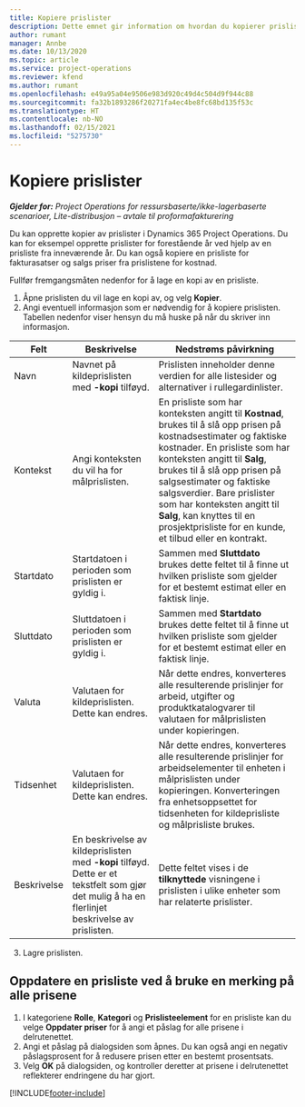 ```yaml
---
title: Kopiere prislister
description: Dette emnet gir information om hvordan du kopierer prislister i Project Operations.
author: rumant
manager: Annbe
ms.date: 10/13/2020
ms.topic: article
ms.service: project-operations
ms.reviewer: kfend
ms.author: rumant
ms.openlocfilehash: e49a95a04e9506e983d920c49d4c504d9f944c88
ms.sourcegitcommit: fa32b1893286f20271fa4ec4be8fc68bd135f53c
ms.translationtype: HT
ms.contentlocale: nb-NO
ms.lasthandoff: 02/15/2021
ms.locfileid: "5275730"
---
```

# <a name="copy-price-lists"></a>Kopiere prislister

_**Gjelder for:** Project Operations for ressursbaserte/ikke-lagerbaserte scenarioer, Lite-distribusjon – avtale til proformafakturering_

Du kan opprette kopier av prislister i Dynamics 365 Project Operations. Du kan for eksempel opprette prislister for forestående år ved hjelp av en prisliste fra inneværende år.  Du kan også kopiere en prisliste for fakturasatser og salgs priser fra prislistene for kostnad. 

Fullfør fremgangsmåten nedenfor for å lage en kopi av en prisliste.

1. Åpne prislisten du vil lage en kopi av, og velg **Kopier**.
2. Angi eventuell informasjon som er nødvendig for å kopiere prislisten. Tabellen nedenfor viser hensyn du må huske på når du skriver inn informasjon.

| Felt | Beskrivelse | Nedstrøms påvirkning |
| --- | --- | --- |
| Navn | Navnet på kildeprislisten med **-kopi** tilføyd. | Prislisten inneholder denne verdien for alle listesider og alternativer i rullegardinlister. |
| Kontekst | Angi konteksten du vil ha for målprislisten. | En prisliste som har konteksten angitt til **Kostnad**, brukes til å slå opp prisen på kostnadsestimater og faktiske kostnader. En prisliste som har konteksten angitt til **Salg**, brukes til å slå opp prisen på salgsestimater og faktiske salgsverdier. Bare prislister som har konteksten angitt til **Salg**, kan knyttes til en prosjektprisliste for en kunde, et tilbud eller en kontrakt. |
| Startdato | Startdatoen i perioden som prislisten er gyldig i. | Sammen med **Sluttdato** brukes dette feltet til å finne ut hvilken prisliste som gjelder for et bestemt estimat eller en faktisk linje. |
| Sluttdato | Sluttdatoen i perioden som prislisten er gyldig i. | Sammen med **Startdato** brukes dette feltet til å finne ut hvilken prisliste som gjelder for et bestemt estimat eller en faktisk linje. |
| Valuta | Valutaen for kildeprislisten. Dette kan endres. | Når dette endres, konverteres alle resulterende prislinjer for arbeid, utgifter og produktkatalogvarer til valutaen for målprislisten under kopieringen. |
| Tidsenhet | Valutaen for kildeprislisten. Dette kan endres. | Når dette endres, konverteres alle resulterende prislinjer for arbeidselementer til enheten i målprislisten under kopieringen. Konverteringen fra enhetsoppsettet for tidsenheten for kildeprisliste og målprisliste brukes. |
| Beskrivelse | En beskrivelse av kildeprislisten med **-kopi** tilføyd. Dette er et tekstfelt som gjør det mulig å ha en flerlinjet beskrivelse av prislisten. | Dette feltet vises i de **tilknyttede** visningene i prislisten i ulike enheter som har relaterte prislister. |

3. Lagre prislisten. 

## <a name="update-a-price-list-by-applying-a-mark-up-to-all-the-prices"></a>Oppdatere en prisliste ved å bruke en merking på alle prisene

1. I kategoriene **Rolle**, **Kategori** og **Prislisteelement** for en prisliste kan du velge **Oppdater priser** for å angi et påslag for alle prisene i delrutenettet. 
2. Angi et påslag på dialogsiden som åpnes. Du kan også angi en negativ påslagsprosent for å redusere prisen etter en bestemt prosentsats. 
3. Velg **OK** på dialogsiden, og kontroller deretter at prisene i delrutenettet reflekterer endringene du har gjort.


[!INCLUDE[footer-include](../includes/footer-banner.md)]